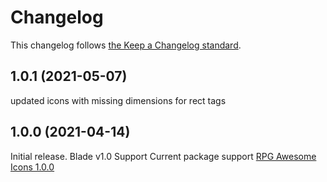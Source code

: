 # Changelog

This changelog follows [the Keep a Changelog standard](https://keepachangelog.com).

## 1.0.1 (2021-05-07)
updated icons with missing dimensions for rect tags

## 1.0.0 (2021-04-14)

Initial release.
Blade v1.0 Support
Current package support [RPG Awesome Icons 1.0.0](https://github.com/nagoshiashumari/Rpg-Awesome/releases/tag/1.0.0)
